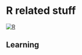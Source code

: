 # R related stuff
[![R](https://cran.r-project.org/Rlogo.svg)](https://cran.r-project.org/)

## Learning
